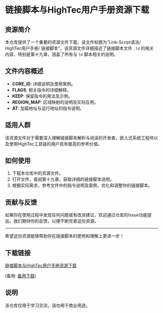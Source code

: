 # 链接脚本与HighTec用户手册资源下载

## 资源简介

本仓库提供了一个重要的资源文件下载，该文件标题为“Link-Script语法/ HighTec用户手册/ 链接脚本”。该资源文件详细描述了链接脚本文件 `.ld` 的相关内容，特别是第十九章，涵盖了所有与 `ld` 脚本相关的说明。

## 文件内容概述

- **CORE_ID**: 详细说明及使用案例。
- **FLAGS**: 相关指令的详细解释。
- **KEEP**: 保留指令的用法及示例。
- **REGION_MAP**: 区域映射的说明及实际应用。
- **AT**: 加载地址与运行地址的指令说明。

## 适用人群

该资源文件对于需要深入理解链接脚本解析与阅读的开发者、嵌入式系统工程师以及使用HighTec工具链的用户具有极高的参考价值。

## 如何使用

1. 下载本仓库中的资源文件。
2. 打开文件，查阅第十九章，获取详细的链接脚本说明。
3. 根据实际需求，参考文件中的指令说明及案例，优化和调整你的链接脚本。

## 贡献与反馈

如果你在使用过程中发现任何问题或有改进建议，欢迎通过仓库的Issue功能提出。我们期待你的反馈，以便不断完善这份资源。

---

希望这份资源能够帮助你在链接脚本的使用和理解上更进一步！

## 下载链接
[链接脚本与HighTec用户手册资源下载](https://pan.quark.cn/s/e4dd8c5b2864) 

(备用: [备用下载](https://pan.baidu.com/s/1BccOJ4GvpS0Ymgi5omwkGg?pwd=1234))

## 说明

该仓库仅用于学习交流，请勿用于商业用途。
